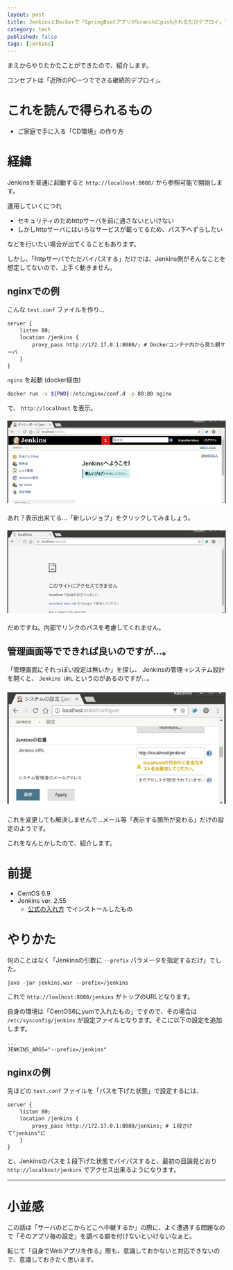 ```yaml
---
layout: post
title: JenkinsとDockerで「SpringBootアプリがbranchにpushされるたびデプロイ」する
category: tech
published: false
tags: [jenkins]
---
```


まえからやりたかたことができたので、紹介します。

コンセプトは「近所のPC一つでできる継続的デプロイ」。

# これを読んで得られるもの

- ご家庭で手に入る「CD環境」の作り方

# 経緯

Jenkinsを普通に起動すると `http://localhost:8080/` から参照可能で開始します。

運用していくにつれ

- セキュリティのためhttpサーバを前に通さないといけない
- しかしhttpサーバにはいろなサービスが載ってるため、パス下へずらしたい

などを行いたい場合が出てくることもあります。

しかし、「httpサーバでただバイパスする」だけでは、Jenkins側がそんなことを想定してないので、上手く動きません。

## nginxでの例

こんな `test.conf` ファイルを作り…

```
server {
    listen 80;
    location /jenkins {
        proxy_pass http://172.17.0.1:8080/; # Dockerコンテナ内から見た親サーバ
    }
}
```

`nginx` を起動 (docker経由)

```bash
docker run -v ${PWD}:/etc/nginx/conf.d -p 80:80 nginx
```

で、 `http://localhost` を表示。

![パスを変えたJenkins](/images/2017-04-25-jenkins-path-shift-top.png)

あれ？表示出来てる…「新しいジョブ」をクリックしてみましょう。

![新規ジョブを作成をクリック](/images/2017-04-25-jenkins-path-shift-link.png)

だめですね。内部でリンクのパスを考慮してくれません。

## 管理画面等でできれば良いのですが…。

「管理画面にそれっぽい設定は無いか」を探し、 Jenkinsの管理->システム設計を開くと、 `Jenkins URL` というのがあるのですが…。

![Jenkins URL](/images/2017-04-25-jeknins-setting-url.png)

これを変更しても解決しませんで…メール等「表示する箇所が変わる」だけの設定のようです。

これをなんとかしたので、紹介します。

# 前提

- CentOS 6.9
- Jenkins ver. 2.55
  - [公式の入れ方](https://wiki.jenkins-ci.org/display/JENKINS/Installing+Jenkins+on+Red+Hat+distributions) でインストールしたもの

# やりかた

何のことはなく「Jenkinsの引数に `--prefix` パラメータを指定するだけ」でした。

```
java -jar jenkins.war --prefix=/jenkins
```

これで `http://loalhost:8080/jenkins` がトップのURLとなります。


自身の環境は「CentOS6にyumで入れたもの」ですので、その場合は `/etc/sysconfig/jenkins` が設定ファイルとなります。そこに以下の設定を追加します。

```
...
JENKINS_ARGS="--prefix=/jenkins"
```

## nginxの例

先ほどの `test.conf` ファイルを「パスを下げた状態」で設定するには、

```
server {
    listen 80;
    location /jenkins {
        proxy_pass http://172.17.0.1:8080/jenkins; # １段さげて"jenkins"に
    }
}
```

と、Jenkinsのパスを１段下げた状態でバイパスすると、最初の目論見どおり `http://localhost/jenkins` でアクセス出来るようになります。

---

# 小並感

この話は「サーバのどこからどこへ中継するか」の際に、よく遭遇する問題なので「そのアプリ毎の設定」を調べる癖を付けないといけないなぁと。

転じて「自身でWebアプリを作る」際も、意識しておかないと対応できないので、意識しておきたく思います。
